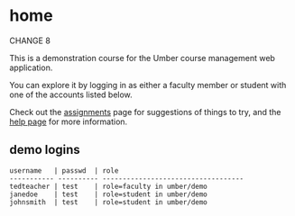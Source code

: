 home
====

CHANGE 8

This is a demonstration course for the Umber
course management web application.  

You can explore it by logging in as either a faculty
member or student with one of the accounts listed below.

Check out the [assignments](~/special/assignments) page for
suggestions of things to try, and the [help page](/help_page_url)
for more information.

demo logins
-----------

    username   | passwd  | role
    ----------- ---------- -----------------------------------
    tedteacher | test    | role=faculty in umber/demo
    janedoe    | test    | role=student in umber/demo
    johnsmith  | test    | role=student in umber/demo


